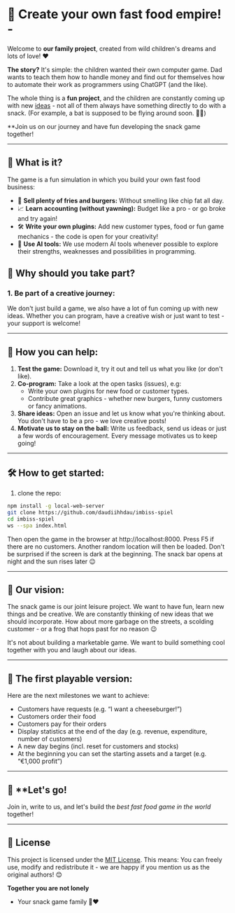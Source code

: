 # 🍔 **Create your own fast food empire!** - 

Welcome to **our family project**, created from wild children's dreams and lots of love! ❤️  

**The story?** It's simple: the children wanted their own computer game. Dad wants to teach them how to handle money and find out for themselves how to automate their work as programmers using ChatGPT (and the like).  

The whole thing is a **fun project**, and the children are constantly coming up with new [ideas](Ideen-Board.md) - not all of them always have something directly to do with a snack. (For example, a bat is supposed to be flying around soon. 🦇🍟)  

**Join us on our journey and have fun developing the snack game together!

---

## 🚀 **What is it?**  
The game is a fun simulation in which you build your own fast food business:  
- 🍟 **Sell plenty of fries and burgers:** Without smelling like chip fat all day.
- 📈 **Learn accounting (without yawning):** Budget like a pro - or go broke and try again!  
- 🛠️ **Write your own plugins:** Add new customer types, food or fun game mechanics - the code is open for your creativity!
- 🤖 **Use AI tools:** We use modern AI tools whenever possible to explore their strengths, weaknesses and possibilities in programming.  


## 🧐 **Why should you take part?**

### 1. **Be part of a creative journey:**  
We don't just build a game, we also have a lot of fun coming up with new ideas. Whether you can program, have a creative wish or just want to test - your support is welcome!  

---

## 🍟 **How you can help:**  

1. **Test the game:** Download it, try it out and tell us what you like (or don't like).  
2. **Co-program:** Take a look at the open tasks (issues), e.g:  
   - Write your own plugins for new food or customer types.  
   - Contribute great graphics - whether new burgers, funny customers or fancy animations.  
3. **Share ideas:** Open an issue and let us know what you're thinking about. You don't have to be a pro - we love creative posts!  
4. **Motivate us to stay on the ball:** Write us feedback, send us ideas or just a few words of encouragement. Every message motivates us to keep going!

---

## 🛠️ **How to get started:**  

1. clone the repo:  
```bash  
npm install -g local-web-server
git clone https://github.com/daudiihhdau/imbiss-spiel  
cd imbiss-spiel  
ws --spa index.html
```

Then open the game in the browser at http://localhost:8000.
Press F5 if there are no customers. Another random location will then be loaded.
Don't be surprised if the screen is dark at the beginning. The snack bar opens at night and the sun rises later 😉  

---

## 🌟 **Our vision:**  
The snack game is our joint leisure project. We want to have fun, learn new things and be creative. We are constantly thinking of new ideas that we should incorporate. How about more garbage on the streets, a scolding customer - or a frog that hops past for no reason 😉  

It's not about building a marketable game. We want to build something cool together with you and laugh about our ideas.

---

## 🎯 **The first playable version:**  
Here are the next milestones we want to achieve:  
- Customers have requests (e.g. “I want a cheeseburger!”)  
- Customers order their food  
- Customers pay for their orders  
- Display statistics at the end of the day (e.g. revenue, expenditure, number of customers)  
- A new day begins (incl. reset for customers and stocks)  
- At the beginning you can set the starting assets and a target (e.g. “€1,000 profit”)  

---

## 🍔 **Let's go!  
Join in, write to us, and let's build the *best fast food game in the world* together!  

---

## 📝 License  

This project is licensed under the [MIT License](LICENSE). This means: You can freely use, modify and redistribute it - we are happy if you mention us as the original authors! 😊

**Together you are not lonely**  
- Your snack game family 🍟❤️
